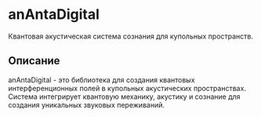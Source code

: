# anAntaDigital

Квантовая акустическая система сознания для купольных пространств.

## Описание

anAntaDigital - это библиотека для создания квантовых интерференционных полей в купольных акустических пространствах. Система интегрирует квантовую механику, акустику и сознание для создания уникальных звуковых переживаний.
